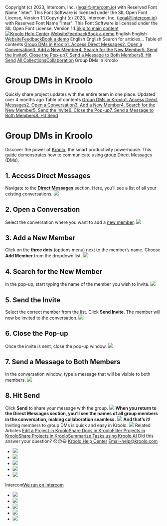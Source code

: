 Copyright (c) 2023, Intercom, Inc. (legal@intercom.io) with Reserved Font Name "Inter". This Font Software is licensed under the SIL Open Font License, Version 1.1.Copyright (c) 2023, Intercom, Inc. (legal@intercom.io) with Reserved Font Name "Inter". This Font Software is licensed under the SIL Open Font License, Version 1.1.[Skip to main content](https://help.kroolo.com/en/articles/10095559-group-dms-in-kroolo#main-content)
[![Kroolo Help Center](https://downloads.intercomcdn.com/i/o/h4qkzypg/611116/ee699fbf23fef0f6d8d4f666d84c/37cdcedd14003d8fdcfdeda0a05c09cb)](https://help.kroolo.com/en/)
[Website](https://kroolo.com/)[Feedback](https://kroolo.featurebase.app/)[Book a demo](https://kroolo.com/book-demo)
English
English
[Website](https://kroolo.com/)[Feedback](https://kroolo.featurebase.app/)[Book a demo](https://kroolo.com/book-demo)
English
English
Search for articles...
Table of contents
[Group DMs in Kroolo](https://help.kroolo.com/en/articles/10095559-group-dms-in-kroolo#h_c78a203cf3)[1. Access Direct Messages](https://help.kroolo.com/en/articles/10095559-group-dms-in-kroolo#h_836ca2ebd4)[2. Open a Conversation](https://help.kroolo.com/en/articles/10095559-group-dms-in-kroolo#h_30a66ea03e)[3. Add a New Member](https://help.kroolo.com/en/articles/10095559-group-dms-in-kroolo#h_7aec591536)[4. Search for the New Member](https://help.kroolo.com/en/articles/10095559-group-dms-in-kroolo#h_0d4b2c47a6)[5. Send the Invite](https://help.kroolo.com/en/articles/10095559-group-dms-in-kroolo#h_9a9bbfcf13)[6. Close the Pop-up](https://help.kroolo.com/en/articles/10095559-group-dms-in-kroolo#h_94dd8c249f)[7. Send a Message to Both Members](https://help.kroolo.com/en/articles/10095559-group-dms-in-kroolo#h_c068c0c11e)[8. Hit Send](https://help.kroolo.com/en/articles/10095559-group-dms-in-kroolo#h_55ba2ed7fa)
[All Collections](https://help.kroolo.com/en/)[Collaboration](https://help.kroolo.com/en/collections/9304752-collaboration)
Group DMs in Kroolo
# Group DMs in Kroolo
Quickly share project updates with the entire team in one place.
Updated over 4 months ago
Table of contents
[Group DMs in Kroolo](https://help.kroolo.com/en/articles/10095559-group-dms-in-kroolo#h_c78a203cf3)[1. Access Direct Messages](https://help.kroolo.com/en/articles/10095559-group-dms-in-kroolo#h_836ca2ebd4)[2. Open a Conversation](https://help.kroolo.com/en/articles/10095559-group-dms-in-kroolo#h_30a66ea03e)[3. Add a New Member](https://help.kroolo.com/en/articles/10095559-group-dms-in-kroolo#h_7aec591536)[4. Search for the New Member](https://help.kroolo.com/en/articles/10095559-group-dms-in-kroolo#h_0d4b2c47a6)[5. Send the Invite](https://help.kroolo.com/en/articles/10095559-group-dms-in-kroolo#h_9a9bbfcf13)[6. Close the Pop-up](https://help.kroolo.com/en/articles/10095559-group-dms-in-kroolo#h_94dd8c249f)[7. Send a Message to Both Members](https://help.kroolo.com/en/articles/10095559-group-dms-in-kroolo#h_c068c0c11e)[8. Hit Send](https://help.kroolo.com/en/articles/10095559-group-dms-in-kroolo#h_55ba2ed7fa)
# Group DMs in Kroolo
Discover the power of [Kroolo](https://kroolo.com/), the smart productivity powerhouse. This guide demonstrates how to communicate using group Direct Messages (DMs).
## 1. Access Direct Messages
Navigate to the **[Direct Messages](https://intercom.help/kroolo/en/articles/9520235-send-direct-messages-to-team-members)**[ ](https://intercom.help/kroolo/en/articles/9520235-send-direct-messages-to-team-members)section. Here, you’ll see a list of all your existing conversations. 
[![](https://downloads.intercomcdn.com/i/o/h4qkzypg/1242726071/a0fed9ba73405dd886fbf9ff1335/18b9654b-e16f-4715-8d36-0efad5f8b0ba.png?expires=1747842300&signature=a498953c724c4a790bdf6d73938342c6be162632ba8054a418b9b1b126320e75&req=dSIjFM58m4FYWPMW1HO4zSW6Dbdw%2BBfW91MqUb%2BaVxL6UCUVTMPkZV5w4tf8%0ArdS7Uctpxd1sQ%2Fm1k74%3D%0A)](https://downloads.intercomcdn.com/i/o/h4qkzypg/1242726071/a0fed9ba73405dd886fbf9ff1335/18b9654b-e16f-4715-8d36-0efad5f8b0ba.png?expires=1747842300&signature=a498953c724c4a790bdf6d73938342c6be162632ba8054a418b9b1b126320e75&req=dSIjFM58m4FYWPMW1HO4zSW6Dbdw%2BBfW91MqUb%2BaVxL6UCUVTMPkZV5w4tf8%0ArdS7Uctpxd1sQ%2Fm1k74%3D%0A)
## 2. Open a Conversation
Select the conversation where you want to add a [new member](https://intercom.help/kroolo/en/articles/9520275-add-new-members-in-channels).
[![](https://downloads.intercomcdn.com/i/o/h4qkzypg/1242726068/e2c62f033bd8a1bd143617674e99/75626a70-61b8-43ea-9053-b846c7c9e8da.gif?expires=1747842300&signature=c07f9b70a5a4724602caf169690944bc1e94e415bb508d507034a3e1bb149bba&req=dSIjFM58m4FZUfMW1HO4zSHHsVw5CdkU3Wegs8DCk2DYh3n6IGFDFAl7d7If%0Ao1tetItkDZ7BNGEFK%2BI%3D%0A)](https://downloads.intercomcdn.com/i/o/h4qkzypg/1242726068/e2c62f033bd8a1bd143617674e99/75626a70-61b8-43ea-9053-b846c7c9e8da.gif?expires=1747842300&signature=c07f9b70a5a4724602caf169690944bc1e94e415bb508d507034a3e1bb149bba&req=dSIjFM58m4FZUfMW1HO4zSHHsVw5CdkU3Wegs8DCk2DYh3n6IGFDFAl7d7If%0Ao1tetItkDZ7BNGEFK%2BI%3D%0A)
## 3. Add a New Member
Click on the **three dots** (options menu) next to the member’s name. Choose **Add Member** from the dropdown list.
[![](https://downloads.intercomcdn.com/i/o/h4qkzypg/1242726077/632c083ffc1bef837b6af94fbf73/721ebd59-442e-4aa0-a0cf-b30295d31fc4.png?expires=1747842300&signature=ccd6e245bb8e4ee7dbbcfe5450f78f6abcdd216c7846c376b519d9195bd8b200&req=dSIjFM58m4FYXvMW1HO4zQvwBtdjJcCjVug7D07fBGkHV6FpZIveAlkbPGgb%0AaH3PlmlwlCjVvGH74t0%3D%0A)](https://downloads.intercomcdn.com/i/o/h4qkzypg/1242726077/632c083ffc1bef837b6af94fbf73/721ebd59-442e-4aa0-a0cf-b30295d31fc4.png?expires=1747842300&signature=ccd6e245bb8e4ee7dbbcfe5450f78f6abcdd216c7846c376b519d9195bd8b200&req=dSIjFM58m4FYXvMW1HO4zQvwBtdjJcCjVug7D07fBGkHV6FpZIveAlkbPGgb%0AaH3PlmlwlCjVvGH74t0%3D%0A)
## 4. Search for the New Member
In the pop-up, start typing the name of the member you wish to invite. 
[![](https://downloads.intercomcdn.com/i/o/h4qkzypg/1242726078/c9d2aee70a489c10250dc747f335/69ec02b4-9cc4-47cb-abe3-910c090f9330.gif?expires=1747842300&signature=675961034acbb41daf0b1d58c019bd640f3a2955979e9f10781d32e17daf4f46&req=dSIjFM58m4FYUfMW1HO4zRUsFqpeGymftb1HJ5wFccPro8UikSSlOC%2F%2B4W%2B9%0AsY1jTBbUA%2B5yBglTYh0%3D%0A)](https://downloads.intercomcdn.com/i/o/h4qkzypg/1242726078/c9d2aee70a489c10250dc747f335/69ec02b4-9cc4-47cb-abe3-910c090f9330.gif?expires=1747842300&signature=675961034acbb41daf0b1d58c019bd640f3a2955979e9f10781d32e17daf4f46&req=dSIjFM58m4FYUfMW1HO4zRUsFqpeGymftb1HJ5wFccPro8UikSSlOC%2F%2B4W%2B9%0AsY1jTBbUA%2B5yBglTYh0%3D%0A)
## 5. Send the Invite
Select the correct member from the list. Click **Send Invite**. The member will now be invited to the conversation. 
[![](https://downloads.intercomcdn.com/i/o/h4qkzypg/1242726081/52ac779f067a8ba9b4b40677340a/726ad820-14f3-4e5a-9b6e-69eb5b3723d5.png?expires=1747842300&signature=04e4d88c5ea99bd0dc38f992be031d32fb502c419750fa47afd276fef26d8d09&req=dSIjFM58m4FXWPMW1HO4zbyG%2FN6bgAdm9zBM8Ua6%2FiIWmJPCQVa7MEmQtlZd%0A1nrSLEpLAEas41yYHag%3D%0A)](https://downloads.intercomcdn.com/i/o/h4qkzypg/1242726081/52ac779f067a8ba9b4b40677340a/726ad820-14f3-4e5a-9b6e-69eb5b3723d5.png?expires=1747842300&signature=04e4d88c5ea99bd0dc38f992be031d32fb502c419750fa47afd276fef26d8d09&req=dSIjFM58m4FXWPMW1HO4zbyG%2FN6bgAdm9zBM8Ua6%2FiIWmJPCQVa7MEmQtlZd%0A1nrSLEpLAEas41yYHag%3D%0A)
## 6. Close the Pop-up
Once the invite is sent, close the pop-up window.
[![](https://downloads.intercomcdn.com/i/o/h4qkzypg/1242726076/73ca7e39b23ab965ed54aabffd5c/6122c286-c99e-47a5-b87a-bb109515115a.gif?expires=1747842300&signature=bd15ccd4a12a9f710a88c3f1294d2a0a2a1fa1ea7cb15bf13e9957063f639548&req=dSIjFM58m4FYX%2FMW1HO4zcPRmsipNugQr8zLOmwpWlzsrPJquVK3TekoMj4Z%0Ah%2FqlzIRCCc7DxnZ%2FYPQ%3D%0A)](https://downloads.intercomcdn.com/i/o/h4qkzypg/1242726076/73ca7e39b23ab965ed54aabffd5c/6122c286-c99e-47a5-b87a-bb109515115a.gif?expires=1747842300&signature=bd15ccd4a12a9f710a88c3f1294d2a0a2a1fa1ea7cb15bf13e9957063f639548&req=dSIjFM58m4FYX%2FMW1HO4zcPRmsipNugQr8zLOmwpWlzsrPJquVK3TekoMj4Z%0Ah%2FqlzIRCCc7DxnZ%2FYPQ%3D%0A)
## 7. Send a Message to Both Members
In the conversation window, type a message that will be visible to both members. 
[![](https://downloads.intercomcdn.com/i/o/h4qkzypg/1242726075/9c18530deaad9142eda1858cd7d4/53759a4a-8562-444c-bf1c-d52909a330f9.gif?expires=1747842300&signature=6237e4b0fd66c3e296c5b7917c3c07a6996d75b7e564667cd5ec3d01f1ea14e1&req=dSIjFM58m4FYXPMW1HO4zW0fW4nxqYwYZVMavgy8tX4gEXO9%2FTM8IkDOll4f%0A%2B4wnNUXjmngHkhbLMEU%3D%0A)](https://downloads.intercomcdn.com/i/o/h4qkzypg/1242726075/9c18530deaad9142eda1858cd7d4/53759a4a-8562-444c-bf1c-d52909a330f9.gif?expires=1747842300&signature=6237e4b0fd66c3e296c5b7917c3c07a6996d75b7e564667cd5ec3d01f1ea14e1&req=dSIjFM58m4FYXPMW1HO4zW0fW4nxqYwYZVMavgy8tX4gEXO9%2FTM8IkDOll4f%0A%2B4wnNUXjmngHkhbLMEU%3D%0A)
## 8. Hit Send
Click **Send** to share your message with the group. 
[![](https://downloads.intercomcdn.com/i/o/h4qkzypg/1242726083/e8f4f97bf527c9d166fb1ee1c148/1a628c2d-e4f4-4f6d-9a79-0ccc0b11904a.gif?expires=1747842300&signature=cb45bbdb55d2f2d1f5d86699b8eed091ad82e54987389c07b40ca9ce1867f739&req=dSIjFM58m4FXWvMW1HO4zdPj%2BY6EmWGcXrGZBRNLWeCD0jtMcjUHgNfQyqD%2F%0APiBFbaJUFLFc5%2B49E8s%3D%0A)](https://downloads.intercomcdn.com/i/o/h4qkzypg/1242726083/e8f4f97bf527c9d166fb1ee1c148/1a628c2d-e4f4-4f6d-9a79-0ccc0b11904a.gif?expires=1747842300&signature=cb45bbdb55d2f2d1f5d86699b8eed091ad82e54987389c07b40ca9ce1867f739&req=dSIjFM58m4FXWvMW1HO4zdPj%2BY6EmWGcXrGZBRNLWeCD0jtMcjUHgNfQyqD%2F%0APiBFbaJUFLFc5%2B49E8s%3D%0A)
**When you return to the Direct Messages section, you’ll see the names of all group members in the conversation, making collaboration seamless.**
[![](https://downloads.intercomcdn.com/i/o/h4qkzypg/1242726080/102ee4682353ec5c908d653adb51/618ff147-6dc0-4413-9df5-391b57f1640f.gif?expires=1747842300&signature=dd28f42ba7138687c954987374d34ac175c388d087da942c5cade23920f34574&req=dSIjFM58m4FXWfMW1HO4zQa%2FI2oJfMKxapXA8YhzQGcmAwFPwAdcwJ2gk2Kq%0AyGeUE6lrpDcqkG%2FrA8g%3D%0A)](https://downloads.intercomcdn.com/i/o/h4qkzypg/1242726080/102ee4682353ec5c908d653adb51/618ff147-6dc0-4413-9df5-391b57f1640f.gif?expires=1747842300&signature=dd28f42ba7138687c954987374d34ac175c388d087da942c5cade23920f34574&req=dSIjFM58m4FXWfMW1HO4zQa%2FI2oJfMKxapXA8YhzQGcmAwFPwAdcwJ2gk2Kq%0AyGeUE6lrpDcqkG%2FrA8g%3D%0A)
**And that’s it!** Inviting members to group DMs is quick and easy in Kroolo.
[![](https://downloads.intercomcdn.com/i/o/h4qkzypg/1242725730/f5b9585e53dd67b340097f05c38b/cta+2.png?expires=1747842300&signature=10c711220ee827bf729464ff03211453e8fc2b0f03395ff7c8910213b8b83450&req=dSIjFM58mIZcWfMW1HO4zbv9fNjQ7g6LTPg4EhQ0QYUU6WsUqCuCt7gVL%2Bwq%0AewHyQ0U%2FdczR2QLJT4k%3D%0A)](https://kroolo.com/)
Related Articles
[Edit a Project in Kroolo](https://help.kroolo.com/en/articles/9805666-edit-a-project-in-kroolo)[Share Docs in Kroolo](https://help.kroolo.com/en/articles/9859172-share-docs-in-kroolo)[Filter Projects in Kroolo](https://help.kroolo.com/en/articles/9909209-filter-projects-in-kroolo)[Share Projects in Kroolo](https://help.kroolo.com/en/articles/10095368-share-projects-in-kroolo)[Summarize Tasks using Kroolo AI](https://help.kroolo.com/en/articles/10229254-summarize-tasks-using-kroolo-ai)
Did this answer your question?
😞😐😃
[Kroolo Help Center](https://help.kroolo.com/en/)
Email-help@kroolo.com
  * [![](https://intercom.help/kroolo/assets/svg/icon:social-facebook/FFFFFF)](https://www.facebook.com/profile.php?id=61553808299270)
  * [![](https://intercom.help/kroolo/assets/svg/icon:social-linkedin/FFFFFF)](https://www.linkedin.com/company/getkroolo)
  * [![](https://intercom.help/kroolo/assets/svg/icon:social-instagram/FFFFFF)](https://www.instagram.com/getkroolo)
  * [![](https://intercom.help/kroolo/assets/svg/icon:social-youtube/FFFFFF)](https://www.youtube.com/@getkroolo/featured)
  * [![](https://intercom.help/kroolo/assets/svg/icon:social-twitter-x/FFFFFF)](https://www.twitter.com/getkroolo)


Intercom[We run on Intercom](https://www.intercom.com/intercom-link?company=Kroolo&solution=customer-support&utm_campaign=intercom-link&utm_content=We+run+on+Intercom&utm_medium=help-center&utm_referrer=https%3A%2F%2Fhelp.kroolo.com%2Fen%2Farticles%2F10095559-group-dms-in-kroolo&utm_source=desktop-web)
  * [![](https://intercom.help/kroolo/assets/svg/icon:social-facebook/FFFFFF)](https://www.facebook.com/profile.php?id=61553808299270)
  * [![](https://intercom.help/kroolo/assets/svg/icon:social-linkedin/FFFFFF)](https://www.linkedin.com/company/getkroolo)
  * [![](https://intercom.help/kroolo/assets/svg/icon:social-instagram/FFFFFF)](https://www.instagram.com/getkroolo)
  * [![](https://intercom.help/kroolo/assets/svg/icon:social-youtube/FFFFFF)](https://www.youtube.com/@getkroolo/featured)
  * [![](https://intercom.help/kroolo/assets/svg/icon:social-twitter-x/FFFFFF)](https://www.twitter.com/getkroolo)


